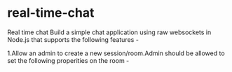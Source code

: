 
# real-time-chat
Real time chat
Build a simple chat application using raw websockets in Node.js that supports the following features -

1.Allow an admin to create a new session/room.Admin should be allowed to set the following properities on the room -